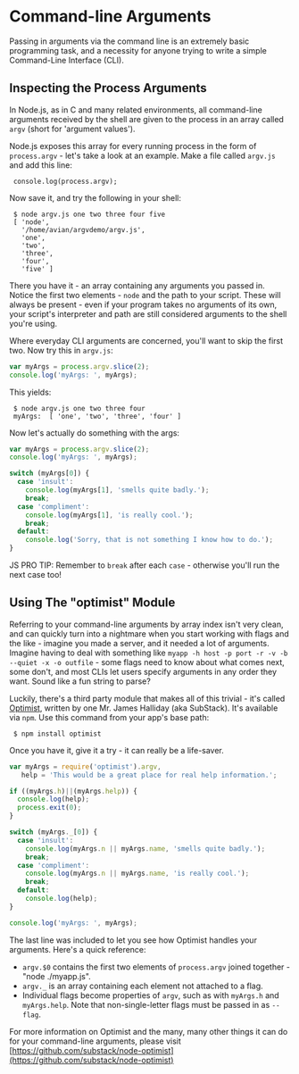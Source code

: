 # Command-line Arguments

Passing in arguments via the command line is an extremely basic programming task, and a necessity for anyone trying to write a simple Command-Line Interface (CLI).

## Inspecting the Process Arguments

In Node.js, as in C and many related environments, all command-line arguments received by the shell are given to the process in an array called `argv` (short for 'argument values').  

Node.js exposes this array for every running process in the form of `process.argv` - let's take a look at an example.  Make a file called `argv.js` and add this line:

     console.log(process.argv);

Now save it, and try the following in your shell:

     $ node argv.js one two three four five
     [ 'node',
       '/home/avian/argvdemo/argv.js',
       'one',
       'two',
       'three',
       'four',
       'five' ]

There you have it - an array containing any arguments you passed in.  Notice the first two elements - `node` and the path to your script.  These will always be present - even if your program takes no arguments of its own, your script's interpreter and path are still considered arguments to the shell you're using.  

Where everyday CLI arguments are concerned, you'll want to skip the first two.  Now try this in `argv.js`:

```javascript
var myArgs = process.argv.slice(2);
console.log('myArgs: ', myArgs);
```

This yields:

     $ node argv.js one two three four
     myArgs:  [ 'one', 'two', 'three', 'four' ]

Now let's actually do something with the args:

```javascript
var myArgs = process.argv.slice(2);
console.log('myArgs: ', myArgs);

switch (myArgs[0]) {
  case 'insult':
    console.log(myArgs[1], 'smells quite badly.');
    break;
  case 'compliment':
    console.log(myArgs[1], 'is really cool.');
    break;
  default:
    console.log('Sorry, that is not something I know how to do.');
}
```

JS PRO TIP: Remember to `break` after each `case` - otherwise you'll run the next case too!

## Using The "optimist" Module

Referring to your command-line arguments by array index isn't very clean, and can quickly turn into a nightmare when you start working with flags and the like - imagine you made a server, and it needed a lot of arguments.  Imagine having to deal with something like `myapp -h host -p port -r -v -b --quiet -x -o outfile` - some flags need to know about what comes next, some don't, and most CLIs let users specify arguments in any order they want.  Sound like a fun string to parse?

Luckily, there's a third party module that makes all of this trivial - it's called [Optimist](https://github.com/substack/node-optimist), written by one Mr. James Halliday (aka SubStack).  It's available via `npm`.  Use this command from your app's base path:

     $ npm install optimist
     
Once you have it, give it a try - it can really be a life-saver.  

```javascript
var myArgs = require('optimist').argv,
   help = 'This would be a great place for real help information.';

if ((myArgs.h)||(myArgs.help)) {
  console.log(help);
  process.exit(0);
}

switch (myArgs._[0]) {
  case 'insult':
    console.log(myArgs.n || myArgs.name, 'smells quite badly.');
    break;
  case 'compliment':
    console.log(myArgs.n || myArgs.name, 'is really cool.');
    break;
  default:
    console.log(help);
}

console.log('myArgs: ', myArgs);
```
     
The last line was included to let you see how Optimist handles your arguments.  Here's a quick reference:

- `argv.$0` contains the first two elements of `process.argv` joined together - "node ./myapp.js".
- `argv._` is an array containing each element not attached to a flag.
- Individual flags become properties of `argv`, such as with `myArgs.h` and `myArgs.help`.  Note that non-single-letter flags must be passed in as `--flag`.

For more information on Optimist and the many, many other things it can do for your command-line arguments, please visit [https://github.com/substack/node-optimist](https://github.com/substack/node-optimist)
